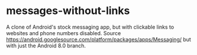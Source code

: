 # messages-without-links
A clone of Android's stock messaging app, but with clickable links to websites and phone numbers disabled. Source https://android.googlesource.com/platform/packages/apps/Messaging/ but with just the Android 8.0 branch.
